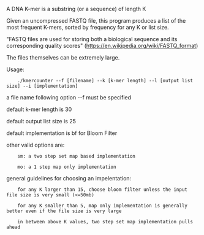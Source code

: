 A DNA K-mer is a substring (or a sequence) of length K

Given an uncompressed FASTQ file, this program produces a list of the most frequent K-mers, sorted by frequency for any K or list size.

"FASTQ files are used for storing both a biological sequence and its corresponding quality scores"
(https://en.wikipedia.org/wiki/FASTQ_format)

The files themselves can be extremely large.

Usage:

		./kmercounter --f [filename] --k [k-mer length] --l [output list size] --i [implementation]

a file name following option --f must be specified

default k-mer length is 30

default output list size is 25

default implementation is bf for Bloom Filter

other valid options are:

		sm: a two step set map based implementation
	
		mo: a 1 step map only implementation
  
general guidelines for choosing an impelentation:

		for any K larger than 15, choose bloom filter unless the input file size is very small (<=50mb)
		
		for any K smaller than 5, map only implementation is generally better even if the file size is very large
		
		in between above K values, two step set map implementation pulls ahead
  


